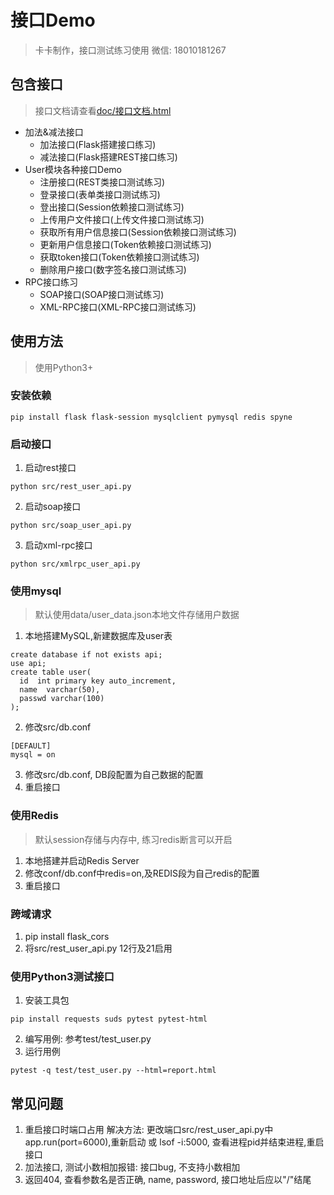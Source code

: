# 接口Demo
>卡卡制作，接口测试练习使用 微信: 18010181267
## 包含接口
> 接口文档请查看[doc/接口文档.html](./doc/接口文档.html)

- 加法&减法接口
    - 加法接口(Flask搭建接口练习)
    - 减法接口(Flask搭建REST接口练习)
- User模块各种接口Demo
    - 注册接口(REST类接口测试练习)
    - 登录接口(表单类接口测试练习)
    - 登出接口(Session依赖接口测试练习)
    - 上传用户文件接口(上传文件接口测试练习)
    - 获取所有用户信息接口(Session依赖接口测试练习)
    - 更新用户信息接口(Token依赖接口测试练习)
    - 获取token接口(Token依赖接口测试练习)
    - 删除用户接口(数字签名接口测试练习)
- RPC接口练习
    - SOAP接口(SOAP接口测试练习)
    - XML-RPC接口(XML-RPC接口测试练习)

## 使用方法
> 使用Python3+
### 安装依赖
```
pip install flask flask-session mysqlclient pymysql redis spyne
```
### 启动接口
1. 启动rest接口
```
python src/rest_user_api.py 
```
2. 启动soap接口
```
python src/soap_user_api.py 
```
3. 启动xml-rpc接口
```
python src/xmlrpc_user_api.py 
```

### 使用mysql
> 默认使用data/user_data.json本地文件存储用户数据

1. 本地搭建MySQL,新建数据库及user表
```
create database if not exists api;
use api;
create table user(
  id  int primary key auto_increment,
  name  varchar(50), 
  passwd varchar(100) 
);
```

2. 修改src/db.conf
```
[DEFAULT]
mysql = on
```
3. 修改src/db.conf, DB段配置为自己数据的配置
4. 重启接口

### 使用Redis
> 默认session存储与内存中, 练习redis断言可以开启

1. 本地搭建并启动Redis Server
2. 修改conf/db.conf中redis=on,及REDIS段为自己redis的配置
3. 重启接口

### 跨域请求
1. pip install flask_cors
2. 将src/rest_user_api.py 12行及21启用

### 使用Python3测试接口
1. 安装工具包
```
pip install requests suds pytest pytest-html
```
2. 编写用例: 参考test/test_user.py
3. 运行用例
```
pytest -q test/test_user.py --html=report.html
```

## 常见问题
1. 重启接口时端口占用
解决方法: 更改端口src/rest_user_api.py中app.run(port=6000),重新启动
或 lsof -i:5000, 查看进程pid并结束进程,重启接口
2. 加法接口, 测试小数相加报错: 接口bug, 不支持小数相加
3. 返回404, 查看参数名是否正确, name, password, 接口地址后应以"/"结尾
